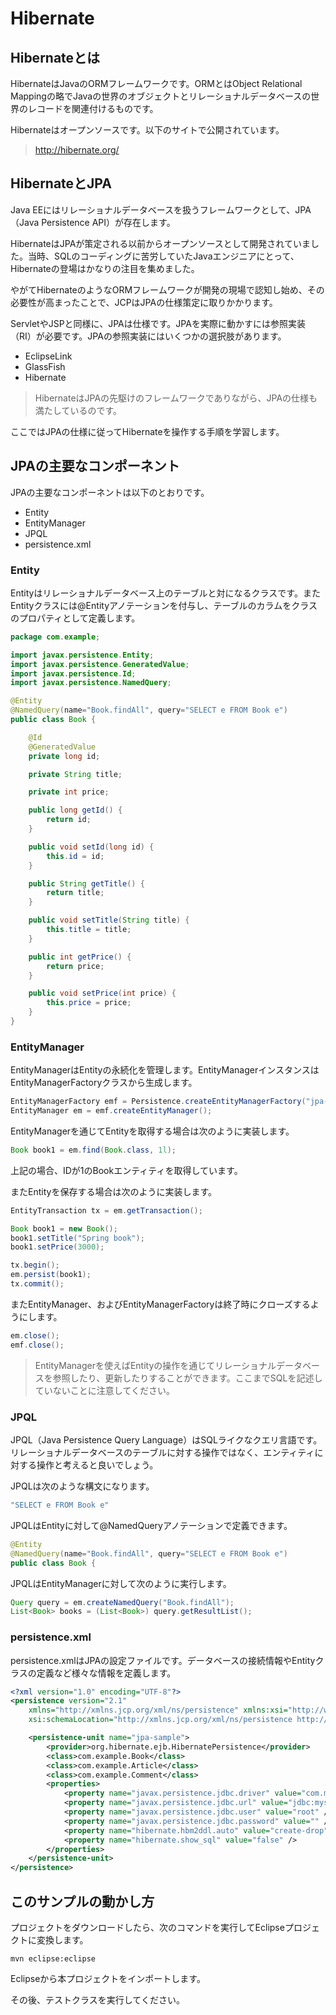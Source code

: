 # Hibernate


## Hibernateとは

HibernateはJavaのORMフレームワークです。ORMとはObject Relational Mappingの略でJavaの世界のオブジェクトとリレーショナルデータベースの世界のレコードを関連付けるものです。

Hibernateはオープンソースです。以下のサイトで公開されています。

> http://hibernate.org/

## HibernateとJPA

Java EEにはリレーショナルデータベースを扱うフレームワークとして、JPA（Java Persistence API）が存在します。

HibernateはJPAが策定される以前からオープンソースとして開発されていました。当時、SQLのコーディングに苦労していたJavaエンジニアにとって、Hibernateの登場はかなりの注目を集めました。

やがてHibernateのようなORMフレームワークが開発の現場で認知し始め、その必要性が高まったことで、JCPはJPAの仕様策定に取りかかります。

ServletやJSPと同様に、JPAは仕様です。JPAを実際に動かすには参照実装（RI）が必要です。JPAの参照実装にはいくつかの選択肢があります。

+ EclipseLink
+ GlassFish
+ Hibernate

> HibernateはJPAの先駆けのフレームワークでありながら、JPAの仕様も満たしているのです。

ここではJPAの仕様に従ってHibernateを操作する手順を学習します。

## JPAの主要なコンポーネント

JPAの主要なコンポーネントは以下のとおりです。

+ Entity
+ EntityManager
+ JPQL
+ persistence.xml


### Entity

Entityはリレーショナルデータベース上のテーブルと対になるクラスです。またEntityクラスには@Entityアノテーションを付与し、テーブルのカラムをクラスのプロパティとして定義します。


```java
package com.example;

import javax.persistence.Entity;
import javax.persistence.GeneratedValue;
import javax.persistence.Id;
import javax.persistence.NamedQuery;

@Entity
@NamedQuery(name="Book.findAll", query="SELECT e FROM Book e")
public class Book {

    @Id
    @GeneratedValue
    private long id;

    private String title;

    private int price;

    public long getId() {
        return id;
    }

    public void setId(long id) {
        this.id = id;
    }

    public String getTitle() {
        return title;
    }

    public void setTitle(String title) {
        this.title = title;
    }

    public int getPrice() {
        return price;
    }

    public void setPrice(int price) {
        this.price = price;
    }
}
```

### EntityManager

EntityManagerはEntityの永続化を管理します。EntityManagerインスタンスはEntityManagerFactoryクラスから生成します。

```java
EntityManagerFactory emf = Persistence.createEntityManagerFactory("jpa-sample");
EntityManager em = emf.createEntityManager();
```

EntityManagerを通じてEntityを取得する場合は次のように実装します。

```java
Book book1 = em.find(Book.class, 1l);
```

上記の場合、IDが1のBookエンティティを取得しています。


またEntityを保存する場合は次のように実装します。

```java
EntityTransaction tx = em.getTransaction();

Book book1 = new Book();
book1.setTitle("Spring book");
book1.setPrice(3000);

tx.begin();
em.persist(book1);
tx.commit();
```

またEntityManager、およびEntityManagerFactoryは終了時にクローズするようにします。


```java
em.close();
emf.close();
```

> EntityManagerを使えばEntityの操作を通じてリレーショナルデータベースを参照したり、更新したりすることができます。ここまでSQLを記述していないことに注意してください。


### JPQL

JPQL（Java Persistence Query Language）はSQLライクなクエリ言語です。リレーショナルデータベースのテーブルに対する操作ではなく、エンティティに対する操作と考えると良いでしょう。

JPQLは次のような構文になります。

```java
"SELECT e FROM Book e"
```

JPQLはEntityに対して@NamedQueryアノテーションで定義できます。

```java
@Entity
@NamedQuery(name="Book.findAll", query="SELECT e FROM Book e")
public class Book {
```

JPQLはEntityManagerに対して次のように実行します。

```java
Query query = em.createNamedQuery("Book.findAll");
List<Book> books = (List<Book>) query.getResultList();
```

### persistence.xml

persistence.xmlはJPAの設定ファイルです。データベースの接続情報やEntityクラスの定義など様々な情報を定義します。

```xml
<?xml version="1.0" encoding="UTF-8"?>
<persistence version="2.1"
	xmlns="http://xmlns.jcp.org/xml/ns/persistence" xmlns:xsi="http://www.w3.org/2001/XMLSchema-instance"
	xsi:schemaLocation="http://xmlns.jcp.org/xml/ns/persistence http://xmlns.jcp.org/xml/ns/persistence/persistence_2_1.xsd">

	<persistence-unit name="jpa-sample">
		<provider>org.hibernate.ejb.HibernatePersistence</provider>
		<class>com.example.Book</class>
		<class>com.example.Article</class>
		<class>com.example.Comment</class>
		<properties>
			<property name="javax.persistence.jdbc.driver" value="com.mysql.jdbc.Driver" />
			<property name="javax.persistence.jdbc.url" value="jdbc:mysql://localhost/mydb" />
			<property name="javax.persistence.jdbc.user" value="root" />
			<property name="javax.persistence.jdbc.password" value="" />
			<property name="hibernate.hbm2ddl.auto" value="create-drop" />
			<property name="hibernate.show_sql" value="false" />
		</properties>
	</persistence-unit>
</persistence>
```


## このサンプルの動かし方

プロジェクトをダウンロードしたら、次のコマンドを実行してEclipseプロジェクトに変換します。

```
mvn eclipse:eclipse
```

Eclipseから本プロジェクトをインポートします。

その後、テストクラスを実行してください。

